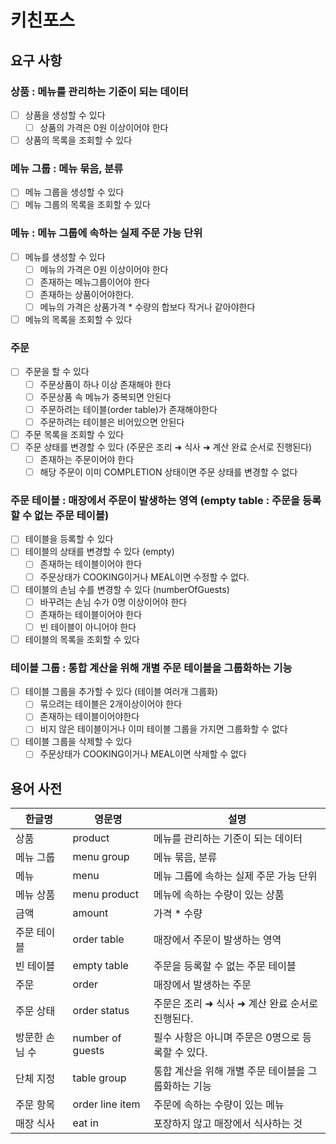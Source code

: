 # 키친포스

## 요구 사항
### 상품 : 메뉴를 관리하는 기준이 되는 데이터
- [ ] 상품을 생성할 수 있다
  - [ ] 상품의 가격은 0원 이상이어야 한다
- [ ] 상품의 목록을 조회할 수 있다

### 메뉴 그룹 : 메뉴 묶음, 분류
- [ ] 메뉴 그룹을 생성할 수 있다
- [ ] 메뉴 그룹의 목록을 조회할 수 있다

### 메뉴 : 메뉴 그룹에 속하는 실제 주문 가능 단위
- [ ] 메뉴를 생성할 수 있다
  - [ ] 메뉴의 가격은 0원 이상이어야 한다
  - [ ] 존재하는 메뉴그룹이어야 한다
  - [ ] 존재하는 상품이어야한다.
  - [ ] 메뉴의 가격은 상품가격 * 수량의 합보다 작거나 같아야한다
- [ ] 메뉴의 목록을 조회할 수 있다

### 주문 
- [ ] 주문을 할 수 있다
  - [ ] 주문상품이 하나 이상 존재해야 한다
  - [ ] 주문상품 속 메뉴가 중복되면 안된다
  - [ ] 주문하려는 테이블(order table)가 존재해야한다
  - [ ] 주문하려는 테이블은 비어있으면 안된다
- [ ] 주문 목록을 조회할 수 있다
- [ ] 주문 상태를 변경할 수 있다 (주문은 조리 ➜ 식사 ➜ 계산 완료 순서로 진행된다)
  - [ ] 존재하는 주문이어야 한다
  - [ ] 해당 주문이 이미 COMPLETION 상태이면 주문 상태를 변경할 수 없다

### 주문 테이블 : 매장에서 주문이 발생하는 영역 (empty table : 주문을 등록할 수 없는 주문 테이블)
- [ ] 테이블을 등록할 수 있다
- [ ] 테이블의 상태를 변경할 수 있다 (empty)
  - [ ] 존재하는 테이블이어야 한다
  - [ ] 주문상태가 COOKING이거나 MEAL이면 수정할 수 없다.
- [ ] 테이블의 손님 수를 변경할 수 있다 (numberOfGuests)
  - [ ] 바꾸려는 손님 수가 0명 이상이어야 한다
  - [ ] 존재하는 테이블이어야 한다
  - [ ] 빈 테이블이 아니어야 한다
- [ ] 테이블의 목록을 조회할 수 있다

### 테이블 그룹 : 통합 계산을 위해 개별 주문 테이블을 그룹화하는 기능
- [ ] 테이블 그룹을 추가할 수 있다 (테이블 여러개 그룹화)
  - [ ] 묶으려는 테이블은 2개이상이어야 한다
  - [ ] 존재하는 테이블이어야한다
  - [ ] 비지 않은 테이블이거나 이미 테이블 그룹을 가지면 그룹화할 수 없다
- [ ] 테이블 그룹을 삭제할 수 있다
  - [ ] 주문상태가 COOKING이거나 MEAL이면 삭제할 수 없다

## 용어 사전

| 한글명 | 영문명 | 설명 |
| --- | --- | --- |
| 상품 | product | 메뉴를 관리하는 기준이 되는 데이터 |
| 메뉴 그룹 | menu group | 메뉴 묶음, 분류 |
| 메뉴 | menu | 메뉴 그룹에 속하는 실제 주문 가능 단위 |
| 메뉴 상품 | menu product | 메뉴에 속하는 수량이 있는 상품 |
| 금액 | amount | 가격 * 수량 |
| 주문 테이블 | order table | 매장에서 주문이 발생하는 영역 |
| 빈 테이블 | empty table | 주문을 등록할 수 없는 주문 테이블 |
| 주문 | order | 매장에서 발생하는 주문 |
| 주문 상태 | order status | 주문은 조리 ➜ 식사 ➜ 계산 완료 순서로 진행된다. |
| 방문한 손님 수 | number of guests | 필수 사항은 아니며 주문은 0명으로 등록할 수 있다. |
| 단체 지정 | table group | 통합 계산을 위해 개별 주문 테이블을 그룹화하는 기능 |
| 주문 항목 | order line item | 주문에 속하는 수량이 있는 메뉴 |
| 매장 식사 | eat in | 포장하지 않고 매장에서 식사하는 것 |
